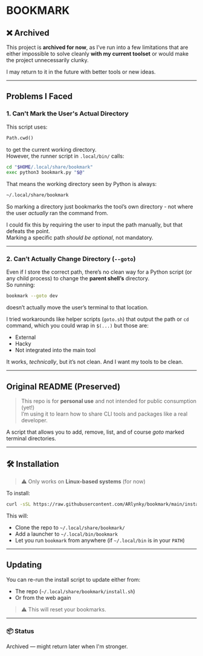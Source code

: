 # BOOKMARK

## ❌ Archived

This project is **archived for now**, as I’ve run into a few limitations that
are either impossible to solve cleanly **with my current toolset**
or would make the project unnecessarily clunky.

I may return to it in the future with better tools or new ideas.

---

## Problems I Faced

### 1. Can't Mark the User's Actual Directory

This script uses:

```python
Path.cwd()
```

to get the current working directory.  
However, the runner script in `.local/bin/` calls:

```bash
cd "$HOME/.local/share/bookmark"
exec python3 bookmark.py "$@"
```

That means the working directory seen by Python is always:

```bash
~/.local/share/bookmark
```

So marking a directory just bookmarks the tool’s own directory -
not where the user *actually* ran the command from.

I could fix this by requiring the user to input the path manually,
but that defeats the point.  
Marking a specific path *should be optional*, not mandatory.

---

### 2. Can’t Actually Change Directory (`--goto`)

Even if I store the correct path, there’s no clean way for
a Python script (or any child process) to change
the **parent shell’s** directory.  
So running:

```bash
bookmark --goto dev
```

doesn’t actually move the user’s terminal to that location.

I tried workarounds like helper scripts (`goto.sh`)
that output the path or `cd` command, which you could wrap in `$(...)`
but those are:

- External
- Hacky
- Not integrated into the main tool

It works, *technically*, but it’s not clean. And I want my tools to be clean.

---

## Original README (Preserved)

> This repo is for **personal use** and not intended for
public consumption (yet!)  
> I’m using it to learn how to share CLI tools and packages like a real developer.

A script that allows you to add, remove, list, and of course *goto* marked
terminal directories.

---

## 🛠 Installation

> ⚠️ Only works on **Linux-based systems** (for now)

To install:

```bash
curl -sSL https://raw.githubusercontent.com/ARlynky/bookmark/main/install.sh | bash
```

This will:

- Clone the repo to `~/.local/share/bookmark/`
- Add a launcher to `~/.local/bin/bookmark`
- Let you run `bookmark` from anywhere (if `~/.local/bin` is in your `PATH`)

---

## Updating

You can re-run the install script to update either from:

- The repo (`~/.local/share/bookmark/install.sh`)
- Or from the web again

> ⚠️ This will reset your bookmarks.

---

### 📦 Status

Archived — might return later when I'm stronger.

